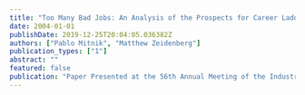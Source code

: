 ```yaml
---
title: "Too Many Bad Jobs: An Analysis of the Prospects for Career Ladder Initiatives in the Service Economy"
date: 2004-01-01
publishDate: 2019-12-25T20:04:05.036382Z
authors: ["Pablo Mitnik", "Matthew Zeidenberg"]
publication_types: ["1"]
abstract: ""
featured: false
publication: "Paper Presented at the 56th Annual Meeting of the Industrial Relations Research Association"
---
```


